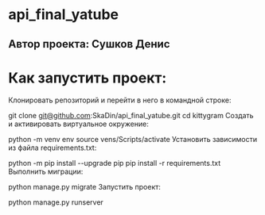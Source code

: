 # api_final_yatube
## Автор проекта: Сушков Денис





<h1>Как запустить проект:</h1>
Клонировать репозиторий и перейти в него в командной строке:

git clone git@github.com:SkaDin/api_final_yatube.git
cd kittygram
Cоздать и активировать виртуальное окружение:

python -m venv env
source vens/Scripts/activate
Установить зависимости из файла requirements.txt:

python -m pip install --upgrade pip
pip install -r requirements.txt
Выполнить миграции:

python manage.py migrate
Запустить проект:

python manage.py runserver
